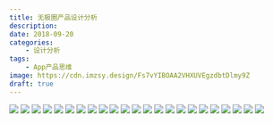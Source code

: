 ```yaml
---
title: 无极圈产品设计分析
description: 
date: 2018-09-20
categories: 
    - 设计分析
tags: 
    - App产品思维
image: https://cdn.imzsy.design/Fs7vYIBOAA2VHXUVEgzdbtDlmy9Z
draft: true
---
```


![](https://cdn.imzsy.design/FhRuSgBmFvK-BGxaNcRyETVms0Gg)
![](https://cdn.imzsy.design/FkmKgjcSuGjm4pVgaPrHdfxL7poL)
![](https://cdn.imzsy.design/FqYVLihdnhz3Up_COy1rTIMfBdDZ)
![](https://cdn.imzsy.design/Frtdo_H7K9V-F5y5YNoKSEC9H48O)
![](https://cdn.imzsy.design/Fl1koff21sH5miHO1a7YxYceU_Gh)
![](https://cdn.imzsy.design/Fh7l7XuoEUkuqrlj7pJMZQMll10C)
![](https://cdn.imzsy.design/FlyfUb9J8XURb4JFSq-75A9xZRCQ)
![](https://cdn.imzsy.design/FrAsKAIlBV8rc0CqSo1Vq8ma2ON1)
![](https://cdn.imzsy.design/FgJ2rtZjgZxnSswiHcEamON8yceF)
![](https://cdn.imzsy.design/Fm-43JM0yeYczcT7xpujScHRJ8qn)
![](https://cdn.imzsy.design/Fv9NAs7eBOsFuZcVi1MmDIY1Eq6L)
![](https://cdn.imzsy.design/FgqcxqCV_pgX45CVZWvX3t0uLNpF)
![](https://cdn.imzsy.design/FpJWwhrhn7q9J7Dp2ZLYTyISagRW)
![](https://cdn.imzsy.design/FjIdik9nB3M1Ex52zbU78PXE4g5d)
![](https://cdn.imzsy.design/FvD5mJnpO8ksJt0rP8DqEi1_hQ18)
![](https://cdn.imzsy.design/Foc6MKfbEZQUt8N-RgaBPsLoDBzk)
![](https://cdn.imzsy.design/Fl0-yZA3O_LDBgUkGCaC2QA9SWwN)
![](https://cdn.imzsy.design/Fk9QA9m136taioZTulqkw63CGoKi)
![](https://cdn.imzsy.design/FmVi1phmobCqIVAG-49-r5O5SUEs)
![](https://cdn.imzsy.design/Fp1YRau6FhooX7gLdfl5D-15myRt)
![](https://cdn.imzsy.design/FrY6Z2-rnamepQkbmGIUPMZPOwnh)
![](https://cdn.imzsy.design/Fnf9bUnpY0wMyT52tEB8pcv_Gh7u)
![](https://cdn.imzsy.design/Fs0BLX0n7hRH77jrzHAHzSaMAEbv)
